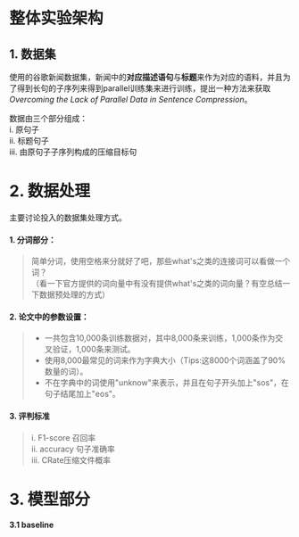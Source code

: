 # 整体实验架构

## 1. 数据集

   使用的谷歌新闻数据集，新闻中的**对应描述语句**与**标题**来作为对应的语料，并且为了得到长句的子序列来得到parallel训练集来进行训练，提出一种方法来获取*Overcoming the Lack of Parallel Data in Sentence Compression*。  
   
   数据由三个部分组成：  
   i. 原句子  
   ii. 标题句子  
   iii. 由原句子子序列构成的压缩目标句  
   
   
# 2. 数据处理  
  主要讨论投入的数据集处理方式。  
#### 1. **分词部分**：
> 简单分词，使用空格来分就好了吧，那些what's之类的连接词可以看做一个词？  
> （看一下官方提供的词向量中有没有提供what's之类的词向量？有空总结一下数据预处理的方式）  

   
#### 2. **论文中的参数设置**： 
> - 一共包含10,000条训练数据对，其中8,000条来训练，1,000条作为交叉验证，1,000条来测试。  
> - 使用8,000最常见的词来作为字典大小（Tips:这8000个词涵盖了90%数量的词）。  
> - 不在字典中的词使用"unknow"来表示，并且在句子开头加上"sos"，在句子结尾加上"eos"。  
	
#### 3. **评判标准**  
> i. F1-score 召回率  
	ii. accuracy 句子准确率  
	iii. CRate压缩文件概率
	
# 3. 模型部分
#### 3.1 baseline

	
	
	
	   
   
   
   